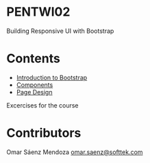 # PENTWI02
Building Responsive UI with Bootstrap

# Contents
* [Introduction to Bootstrap](01-Introduction_to_Bootstrap/HelloBootstrap)
* [Components](02-Components/HelloComponents)
* [Page Design](03-Page_Design/BootstrapPageDesign)

Excercises for the course
# Contributors
Omar Sáenz Mendoza
omar.saenz@softtek.com

